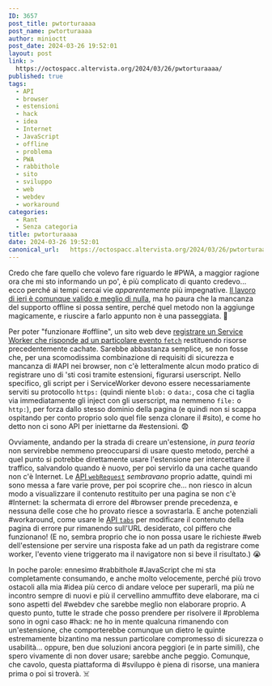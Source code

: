 ```yaml
---
ID: 3657
post_title: pwtorturaaaa
post_name: pwtorturaaaa
author: minioctt
post_date: 2024-03-26 19:52:01
layout: post
link: >
  https://octospacc.altervista.org/2024/03/26/pwtorturaaaa/
published: true
tags:
  - API
  - browser
  - estensioni
  - hack
  - idea
  - Internet
  - JavaScript
  - offline
  - problema
  - PWA
  - rabbithole
  - sito
  - sviluppo
  - web
  - webdev
  - workaround
categories:
  - Rant
  - Senza categoria
title: pwtorturaaaa
date: 2024-03-26 19:52:01
canonical_url:   https://octospacc.altervista.org/2024/03/26/pwtorturaaaa/
---
```

<!-- wp:paragraph -->
<p>Credo che fare quello che volevo fare riguardo le #PWA, a maggior ragione ora che mi sto informando un po', è più complicato di quanto credevo... ecco perché ai tempi cercai vie <em>apparentemente</em> più impegnative. <a href="/microblog-mirror/2024/03/25/volpepivvuaiutooo/">Il lavoro di ieri è comunque valido e meglio di nulla</a>, ma ho paura che la mancanza del supporto offline si possa sentire, perché quel metodo non la aggiunge magicamente, e riuscire a farlo appunto non è una passeggiata. 😤️</p>
<!-- /wp:paragraph -->

<!-- wp:paragraph -->
<p>Per poter "funzionare #offline", un sito web deve <a href="https://developer.mozilla.org/en-US/docs/Web/Progressive_web_apps/Tutorials/js13kGames/Offline_Service_workers">registrare un Service Worker che risponde ad un particolare evento <code>fetch</code></a> restituendo risorse precedentemente cachate. Sarebbe abbastanza semplice, se non fosse che, per una scomodissima combinazione di requisiti di sicurezza e mancanza di #API nei browser, non c'è letteralmente alcun modo pratico di registrare uno di 'sti cosi tramite estensioni, figurarsi userscript. Nello specifico, gli script per i ServiceWorker devono essere necessariamente serviti su protocollo <code>https:</code> (quindi niente <code>blob:</code> o <code>data:</code>, cosa che ci taglia via immediatamente gli inject con gli userscript, ma nemmeno <code>file:</code> o <code>http:</code>), per forza dallo stesso dominio della pagina (e quindi non si scappa ospitando per conto proprio solo quel file senza clonare il #sito), e come ho detto non ci sono API per iniettarne da #estensioni. 😨️</p>
<!-- /wp:paragraph -->

<!-- wp:paragraph -->
<p>Ovviamente, andando per la strada di creare un'estensione, <em>in pura teoria</em> non servirebbe nemmeno preoccuparsi di usare questo metodo, perché a quel punto si potrebbe direttamente usare l'estensione per intercettare il traffico, salvandolo quando è nuovo, per poi servirlo da una cache quando non c'è Internet. Le <a href="https://developer.mozilla.org/en-US/docs/Mozilla/Add-ons/WebExtensions/API/webRequest">API <code>webRequest</code></a> <em>sembravano</em> proprio adatte, quindi mi sono messa a fare varie prove, per poi scoprire che... non riesco in alcun modo a visualizzare il contenuto restituito per una pagina se non c'è #Internet: la schermata di errore del #browser prende precedenza, e nessuna delle cose che ho provato riesce a sovrastarla. E anche potenziali #workaround, come usare le <a href="https://developer.mozilla.org/en-US/docs/Mozilla/Add-ons/WebExtensions/API/tabs">API <code>tabs</code></a> per modificare il contenuto della pagina di errore pur rimanendo sull'URL desiderato, col piffero che funzionano! (E no, sembra proprio che io non possa usare le richieste #web dell'estensione per servire una risposta fake ad un path da registrare come worker, l'evento viene triggerato ma il navigatore non si beve il risultato.) 😭️</p>
<!-- /wp:paragraph -->

<!-- wp:paragraph -->
<p>In poche parole: ennesimo #rabbithole #JavaScript che mi sta completamente consumando, e anche molto velocemente, perché più trovo ostacoli alla mia #idea più cerco di andare veloce per superarli, ma più ne incontro sempre di nuovi e più il cervellino ammuffito deve elaborare, ma ci sono aspetti del #webdev che sarebbe meglio non elaborare proprio. A questo punto, tutte le strade che posso prendere per risolvere il #problema sono in ogni caso #hack: ne ho in mente qualcuna rimanendo con un'estensione, che comporterebbe comunque un dietro le quinte estremamente bizantino ma nessun particolare compromesso di sicurezza o usabilità... oppure, ben due soluzioni ancora peggiori (e in parte simili), che spero vivamente di non dover usare; sarebbe anche peggio. Comunque, che cavolo, questa piattaforma di #sviluppo è piena di risorse, una maniera prima o poi si troverà. ☠️</p>
<!-- /wp:paragraph -->
